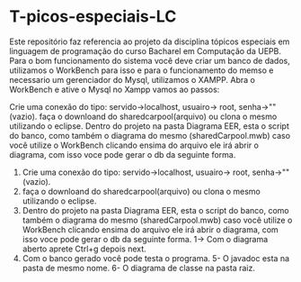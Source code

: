 # T-picos-especiais-LC
Este repositório faz referencia ao projeto da disciplina tópicos especiais em linguagem de programação do curso 
Bacharel em Computação da UEPB. Para o bom funcionamento do sistema você deve criar um banco de dados, utilizamos
o WorkBench para isso e para o funcionamento do memso e necessario um gerenciador do Mysql, utilizamos o XAMPP. 
Abra o WorkBench e ative o Mysql no Xampp vamos ao passos:

Crie uma conexão do tipo: servido->localhost, usuairo-> root, senha->"" (vazio).
faça o downloand do sharedcarpool(arquivo) ou clona o mesmo utilizando o eclipse.
Dentro do projeto na pasta Diagrama EER, esta o script do banco, como também o diagrama do mesmo (sharedCarpool.mwb) caso você utilize 
o WorkBench clicando ensima do arquivo ele irá abrir o diagrama, com isso voce pode gerar o db da seguinte forma. 
1. Crie uma conexão do tipo: servido->localhost, usuairo-> root, senha->"" (vazio).
  2. faça o downloand do sharedcarpool(arquivo) ou clona o mesmo utilizando o eclipse.
  3. Dentro do projeto na pasta Diagrama EER, esta o script do banco, como também o diagrama do mesmo (sharedCarpool.mwb) 
  caso você utilize o WorkBench clicando ensima do arquivo ele irá abrir o diagrama, com isso voce pode gerar o db da seguinte forma.
    1-> Com o diagrama aberto aprete Ctrl+g depois next.
  4. Com o banco gerado você pode testa o programa.
  5- O javadoc esta na pasta de mesmo nome.
  6- O diagrama de classe na pasta raiz.
  
